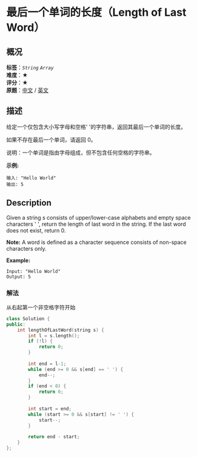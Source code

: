 # 最后一个单词的长度（Length of Last Word）
## 概况
**标签**：*`String`*  *`Array`*<br>
**难度**：★<br>
**评分**：★<br>
**原题**：[中文](https://leetcode-cn.com/problems/length-of-last-word) / [英文](https://leetcode.com/problems/length-of-last-word)

## 描述
给定一个仅包含大小写字母和空格&#39; &#39;的字符串，返回其最后一个单词的长度。

如果不存在最后一个单词，请返回 0。

说明：一个单词是指由字母组成，但不包含任何空格的字符串。

**示例:**
```
输入: "Hello World"
输出: 5
```

## Description
Given a string s consists of upper/lower-case alphabets and empty space characters ' ', return the length of last word in the string.
If the last word does not exist, return 0.

**Note:**
 A word is defined as a character sequence consists of non-space characters only.

**Example:**
```
Input: "Hello World"
Output: 5
```


### 解法
从右起第一个非空格字符开始
```c++
class Solution {
public:
    int lengthOfLastWord(string s) {
        int l = s.length();
        if (!l) {
            return 0;
        }
        
        int end = l-1;
        while (end >= 0 && s[end] == ' ') {
            end--;
        }
        if (end < 0) {
            return 0;
        }
        
        int start = end;
        while (start >= 0 && s[start] != ' ') {
            start--;
        }
        
        return end - start;
    }
};
```